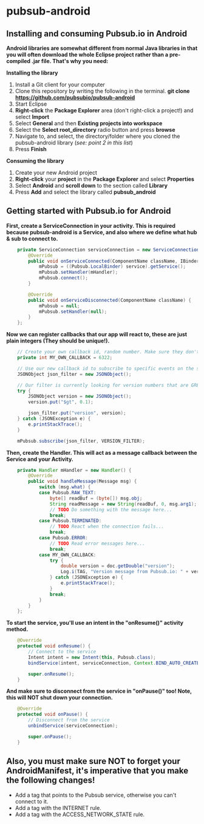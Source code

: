# pubsub-android


## Installing and consuming Pubsub.io in Android
**Android libraries are somewhat different from normal Java libraries in that you will often download the whole Eclipse project rather than a pre-compiled .jar file. That's why you need:**

**Installing the library**

1. Install a Git client for your computer
2. Clone this repository by writing the following in the terminal. **git clone https://github.com/pubsubio/pubsub-android**
3. Start Eclipse
4. **Right-click** the **Package Explorer** area (don't right-click a project!) and select **Import**
5. Select **General** and then **Existing projects into workspace**
6. Select the **Select root_directory** radio button and press **browse**
7. Navigate to, and select, the directory/folder where you cloned the pubsub-android library (*see: point 2 in this list*)
8. Press **Finish**

**Consuming the library**

1. Create your new Android project
2. **Right-click** your **project** in the **Package Explorer** and select **Properties**
3. Select **Android** and **scroll down** to the section called **Library**
4. Press **Add** and select the library called **pubsub_android**

## Getting started with Pubsub.io for Android

**First, create a ServiceConnection in your activity. This is required because pubsub-android is a Service, and also where we define what hub & sub to connect to.**

``` java
	private ServiceConnection serviceConnection = new ServiceConnection() {
		@Override
		public void onServiceConnected(ComponentName className, IBinder service) {
			mPubsub = ((Pubsub.LocalBinder) service).getService();
			mPubsub.setHandler(mHandler);
			mPubsub.connect();
		}

		@Override
		public void onServiceDisconnected(ComponentName className) {
			mPubsub = null;
			mPubsub.setHandler(null);
		}
	};
```

**Now we can register callbacks that our app will react to, these are just plain integers (They should be unique!).**

``` java
	// Create your own callback id, random number. Make sure they don't have the same values as any of the Pubsub constants.
	private int MY_OWN_CALLBACK = 6322;

	// Use our new callback id to subscribe to specific events on the sub
	JSONObject json_filter = new JSONObject();

	// Our filter is currently looking for version numbers that are GREATER THAN 0.1!
	try {
		JSONObject version = new JSONObject();
		version.put("$gt", 0.1);

		json_filter.put("version", version);
	} catch (JSONException e) {
		e.printStackTrace();
	}

	mPubsub.subscribe(json_filter, VERSION_FILTER);
```

**Then, create the Handler. This will act as a message callback between the Service and your Activity.**

``` java
	private Handler mHandler = new Handler() {
		@Override
		public void handleMessage(Message msg) {
			switch (msg.what) {
			case Pubsub.RAW_TEXT:
				byte[] readBuf = (byte[]) msg.obj;
				String readMessage = new String(readBuf, 0, msg.arg1);
				// TODO Do something with the message here...
				break;
			case Pubsub.TERMINATED:
				// TODO React when the connection fails...
				break;
			case Pubsub.ERROR:
				// TODO Read error messages here...
				break;
			case MY_OWN_CALLBACK:
				try {
					double version = doc.getDouble("version");
					Log.i(TAG, "Version message from Pubsub.io: " + version);
				} catch (JSONException e) {
					e.printStackTrace();
				}
				break;
			}
		}
	};
```

**To start the service, you'll use an intent in the "onResume()" activity method.**

``` java
	@Override
	protected void onResume() {
		// Connect to the service
		Intent intent = new Intent(this, Pubsub.class);
		bindService(intent, serviceConnection, Context.BIND_AUTO_CREATE);

		super.onResume();
	}
```

**And make sure to disconnect from the service in "onPause()" too! Note, this will NOT shut down your connection.**

``` java
	@Override
	protected void onPause() {
		// Disconnect from the service
		unbindService(serviceConnection);

		super.onPause();
	}
```

## Also, you must make sure NOT to forget your AndroidManifest, it's imperative that you make the following changes!

* Add a <service> tag that points to the Pubsub service, otherwise you can't connect to it.
* Add a <uses-permission> tag with the INTERNET rule.
* Add a <user-permission> tag with the ACCESS_NETWORK_STATE rule.
